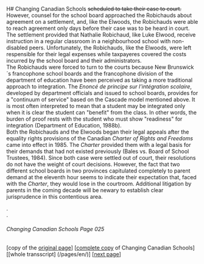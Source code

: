 H# Changing Canadian Schools
~~scheduled to take their case to court.~~ However, counsel for the
school board approached the Robichauds about agreement on
a settlement, and, like the Elwoods, the Robichauds were able
to reach agreement only days before their case was to be heard
in court. The settlement provided that Nathalie Robichaud,
like Luke Elwood, receive instruction in a regular classroom in
a neighbourhood school with non-disabled peers. Unfortunately, 
the Robichauds, like the Elwoods, were left respensible for 
their legal expenses while taxpayeres covered the costs
incurred by the school board and their administrators.  
The Robichauds were forced to turn to the courts because
New Brunswick´s francophone school boards and the
francophone division of the department of education have been
perceived as taking a more traditional approach to integration.
The *Enoncé de principe sur l’intégration scolaire*, developed by
department officials and issued to school boards,
provides for a "continuum of service" based on the Cascade
model mentioned above. It is most often interpreted to mean
that a student may be integrated only when it is clear the
student can "benefit" from the class. In other words, the
burden of proof rests with the student who must show "readiness"
for integration (Department of Education, 1988b).  
Both the Robichauds and the Elwoods began their legal
appeals after the equality rights provisions of the Canadian
*Charter of Rights and Freedoms* came into effect in 1985. 
The *Charter* provided them with a legal basis for their demands that had not existed previously (Bales vs. Board of School Trustees, 1984). Since both case were settled out of court, their resolutions do not have the weight of court decisions.
However, the fact that two different school boards in two
provinces capitulated completely to parent demand at the
eleventh hour seems to indicate their expectation that, faced with the *Charter*, they would lose in the courtroom. Additional litigation by parents in the coming decade will be newary to
establish clear jurisprudence in this contentious area.

.  
.  

###### Changing Canadian Schools Page 025

[copy of the [original page](/copies-from-original/CCS025.png)]
[[complete copy](/copies-from-original/BestCopy_Changing_Canadian_Schools_Perspectives_on_Disability_and_Inclusion.pdf) of Changing Canadian Schools]
[[whole transscript] (/pages/en/)]
[[next page](Changing_Canadian_Schools-026)]

